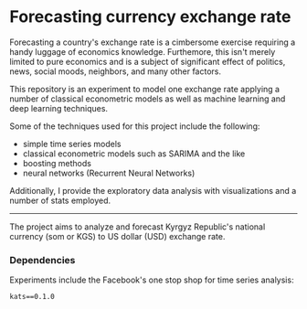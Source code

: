 # Forecasting currency exchange rate
Forecasting a country's exchange rate is a cimbersome exercise requiring a handy luggage of economics knowledge. Furthemore, this isn't merely limited to pure economics and is a subject of significant effect of politics, news, social moods, neighbors, and many other factors.

This repository is an experiment to model one exchange rate applying a number of classical econometric models as well as machine learning and deep learning techniques.

Some of the techniques used for this project include the following:
- simple time series models
- classical econometric models such as SARIMA and the like
- boosting methods
- neural networks (Recurrent Neural Networks)

Additionally, I provide the exploratory data analysis with visualizations and a number of stats employed.

---

The project aims to analyze and forecast Kyrgyz Republic's national currency (som or KGS) to US dollar (USD) exchange rate.

### Dependencies
Experiments include the Facebook's one stop shop for time series analysis:

`kats==0.1.0` 
